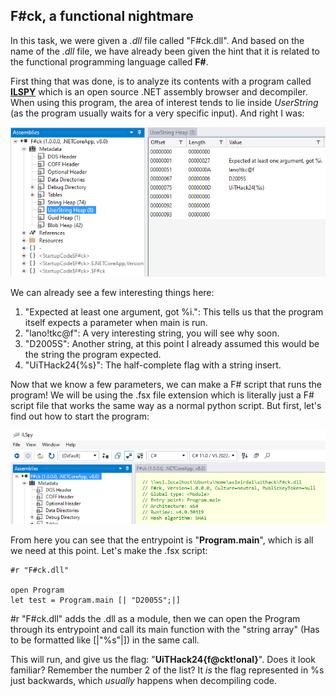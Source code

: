 ## F\#ck, a functional nightmare
In this task, we were given a *.dll* file called "F\#ck.dll". And based on the name of the *.dll* file, we have already been given the hint that it is related to the functional programming language called **F\#**.

First thing that was done, is to analyze its contents with a program called **[ILSPY](https://github.com/icsharpcode/ILSpy)** which is an open source .NET assembly browser and decompiler. When using this program, the area of interest tends to lie inside *UserString* (as the program usually waits for a very specific input). And right I was:

![Assembly of UserString](image.png)

We can already see a few interesting things here:

1. "Expected at least one argument, got %i.": This tells us that the program itself expects a parameter when main is run.
2. "lano!tkc@f": A very interesting string, you will see why soon.
3. "D2005S": Another string, at this point I already assumed this would be the string the program expected.
4. "UiTHack24{%s}": The half-complete flag with a string insert.
   
Now that we know a few parameters, we can make a F# script that runs the program! We will be using the .fsx file extension which is literally just a F# script file that works the same way as a normal python script. But first, let's find out how to start the program:

![Entrypoint](image-1.png)

From here you can see that the entrypoint is "**Program.main**", which is all we need at this point. Let's make the .fsx script:

```
#r "F#ck.dll"

open Program
let test = Program.main [| "D2005S";|]
```

#r "F#ck.dll" adds the .dll as a module, then we can open the Program through its entrypoint and call its main function with the "string array" (Has to be formatted like [|"%s"|]) in the same call.

This will run, and give us the flag: "**UiTHack24{f@ckt!onal}**". Does it look familiar? Remember the number 2 of the list? It *is* the flag represented in %s just backwards, which *usually* happens when decompiling code.
